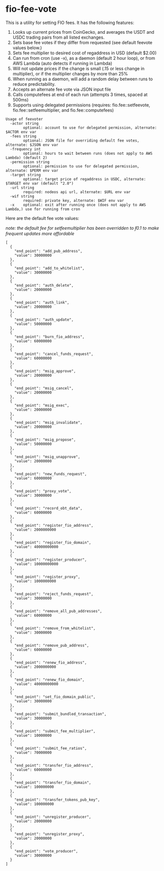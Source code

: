 # fio-fee-vote

This is a utility for setting FIO fees. It has the following features:

1. Looks up current prices from CoinGecko, and averages the USDT and USDC trading pairs from all listed exchanges.
1. Sets base fee votes if they differ from requested (see default feevote values below.)
1. Sets fee multiplier to desired cost of regaddress in USD (default $2.00)
1. Can run from cron (use -x), as a daemon (default 2 hour loop), or from AWS Lambda (auto detects if running in Lambda)
1. Will not update prices if the change is small (.15 or less change in multiplier), or if the multiplier changes by more than 25%
1. When running as a daemon, will add a random delay between runs to reduce predictability.
1. Accepts an alternate fee vote via JSON input file
1. Calls computefees at end of each run (attempts 3 times, spaced at 500ms)
1. Supports using delegated permissions (requires: fio.fee::setfeevote, fio.fee::setfeemultiplier, and fio.fee::computefees)

```
Usage of feevoter
  -actor string
        optional: account to use for delegated permission, alternate: $ACTOR env var
  -fees string
        optional: JSON file for overriding default fee votes, alternate: $JSON env var
  -frequency int
        optional: hours to wait between runs (does not apply to AWS Lambda) (default 2)
  -permission string
        optional: permission to use for delegated permission, alternate: $PERM env var
  -target string
        optional: target price of regaddress in USDC, alternate: $TARGET env var (default "2.0")
  -url string
        required: nodeos api url, alternate: $URL env var
  -wif string
        required: private key, alternate: $WIF env var
  -x    optional: exit after running once (does not apply to AWS Lambda,) use for running from cron
```

Here are the default fee vote values:

_note: the default fee for setfeemultiplier has been overridden to ᵮ0.1 to make frequent updates more affordable_

```
[
  {
    "end_point": "add_pub_address",
    "value": 30000000
  },
  {
    "end_point": "add_to_whitelist",
    "value": 30000000
  },
  {
    "end_point": "auth_delete",
    "value": 20000000
  },
  {
    "end_point": "auth_link",
    "value": 20000000
  },
  {
    "end_point": "auth_update",
    "value": 50000000
  },
  {
    "end_point": "burn_fio_address",
    "value": 60000000
  },
  {
    "end_point": "cancel_funds_request",
    "value": 60000000
  },
  {
    "end_point": "msig_approve",
    "value": 20000000
  },
  {
    "end_point": "msig_cancel",
    "value": 20000000
  },
  {
    "end_point": "msig_exec",
    "value": 20000000
  },
  {
    "end_point": "msig_invalidate",
    "value": 20000000
  },
  {
    "end_point": "msig_propose",
    "value": 50000000
  },
  {
    "end_point": "msig_unapprove",
    "value": 20000000
  },
  {
    "end_point": "new_funds_request",
    "value": 60000000
  },
  {
    "end_point": "proxy_vote",
    "value": 30000000
  },
  {
    "end_point": "record_obt_data",
    "value": 60000000
  },
  {
    "end_point": "register_fio_address",
    "value": 2000000000
  },
  {
    "end_point": "register_fio_domain",
    "value": 40000000000
  },
  {
    "end_point": "register_producer",
    "value": 10000000000
  },
  {
    "end_point": "register_proxy",
    "value": 1000000000
  },
  {
    "end_point": "reject_funds_request",
    "value": 30000000
  },
  {
    "end_point": "remove_all_pub_addresses",
    "value": 60000000
  },
  {
    "end_point": "remove_from_whitelist",
    "value": 30000000
  },
  {
    "end_point": "remove_pub_address",
    "value": 60000000
  },
  {
    "end_point": "renew_fio_address",
    "value": 2000000000
  },
  {
    "end_point": "renew_fio_domain",
    "value": 40000000000
  },
  {
    "end_point": "set_fio_domain_public",
    "value": 30000000
  },
  {
    "end_point": "submit_bundled_transaction",
    "value": 30000000
  },
  {
    "end_point": "submit_fee_multiplier",
    "value": 10000000
  },
  {
    "end_point": "submit_fee_ratios",
    "value": 70000000
  },
  {
    "end_point": "transfer_fio_address",
    "value": 60000000
  },
  {
    "end_point": "transfer_fio_domain",
    "value": 100000000
  },
  {
    "end_point": "transfer_tokens_pub_key",
    "value": 100000000
  },
  {
    "end_point": "unregister_producer",
    "value": 20000000
  },
  {
    "end_point": "unregister_proxy",
    "value": 20000000
  },
  {
    "end_point": "vote_producer",
    "value": 30000000
  }
]
```

